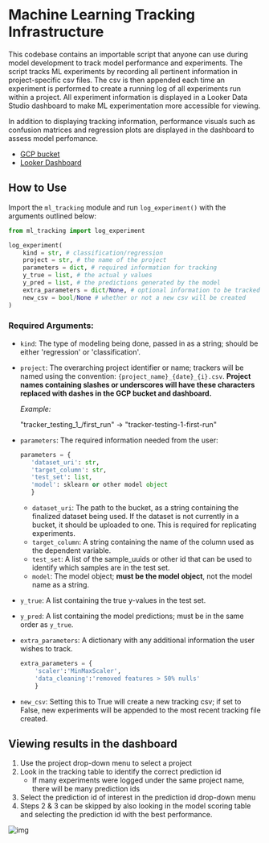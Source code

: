 # Machine Learning Tracking Infrastructure
This codebase contains an importable script that anyone can use during model development to track model performance and experiments. The script tracks ML experiments by recording all pertinent information in project-specific csv files. The csv is then appended each time an experiment is performed to create a running log of all experiments run within a project. All experiment information is displayed in a Looker Data Studio dashboard to make ML experimentation more accessible for viewing.

In addition to displaying tracking information, performance visuals such as confusion matrices and regression plots are displayed in the dashboard to assess model perfomance.

- [GCP bucket](https://console.cloud.google.com/storage/browser/production-patternag-ds-ml-tracking)
- [Looker Dashboard](https://lookerstudio.google.com/s/uLeEtSVV8hU)

## How to Use
Import the `ml_tracking` module and run `log_experiment()` with the arguments outlined below:
~~~python
from ml_tracking import log_experiment

log_experiment(
    kind = str, # classification/regression
    project = str, # the name of the project
    parameters = dict, # required information for tracking
    y_true = list, # the actual y values
    y_pred = list, # the predictions generated by the model
    extra_parameters = dict/None, # optional information to be tracked
    new_csv = bool/None # whether or not a new csv will be created
)
~~~

### Required Arguments:
- `kind`: The type of modeling being done, passed in as a string; should be either 'regression' or 'classification'.
- `project`: The overarching project identifier or name; trackers will be named using the convention: `{project_name}_{date}_{i}.csv`. __Project names containing slashes or underscores will have these characters replaced with dashes in the GCP bucket and dashboard.__ 
    
    _Example:_

    "tracker_testing_1_/first_run" -> "tracker-testing-1-first-run"
- `parameters`: The required information needed from the user:

     ~~~python
    parameters = {
        'dataset_uri': str,
        'target_column': str,
        'test_set': list,
        'model': sklearn or other model object
        }
    ~~~ 
    - `dataset_uri`: The path to the bucket, as a string containing the finalized dataset being used. If the dataset is not currently in a bucket, it should be uploaded to one. This is required for replicating experiments.
    - `target_column`: A string containing the name of the column used as the dependent variable.
    - `test_set`: A list of the sample_uuids or other id that can be used to identify which samples are in the test set.
    - `model`: The model object; __must be the model object__, not the model name as a string.

- `y_true`: A list containing the true y-values in the test set.
- `y_pred`: A list containing the model predictions; must be in the same order as `y_true`.
- `extra_parameters`: A dictionary with any additional information the user wishes to track.
    ~~~python
    extra_parameters = {
        'scaler':'MinMaxScaler', 
        'data_cleaning':'removed features > 50% nulls'
        }
    ~~~
- `new_csv`: Setting this to True will create a new tracking csv; if set to False, new experiments will be appended to the most recent tracking file created.

## Viewing results in the dashboard
1. Use the project drop-down menu to select a project
2. Look in the tracking table to identify the correct prediction id
    - If many experiments were logged under the same project name, there will be many prediction ids
3. Select the prediction id of interest in the prediction id drop-down menu
4. Steps 2 & 3 can be skipped by also looking in the model scoring table and selecting the prediction id with the best performance.

![img](files/result_select.png)

